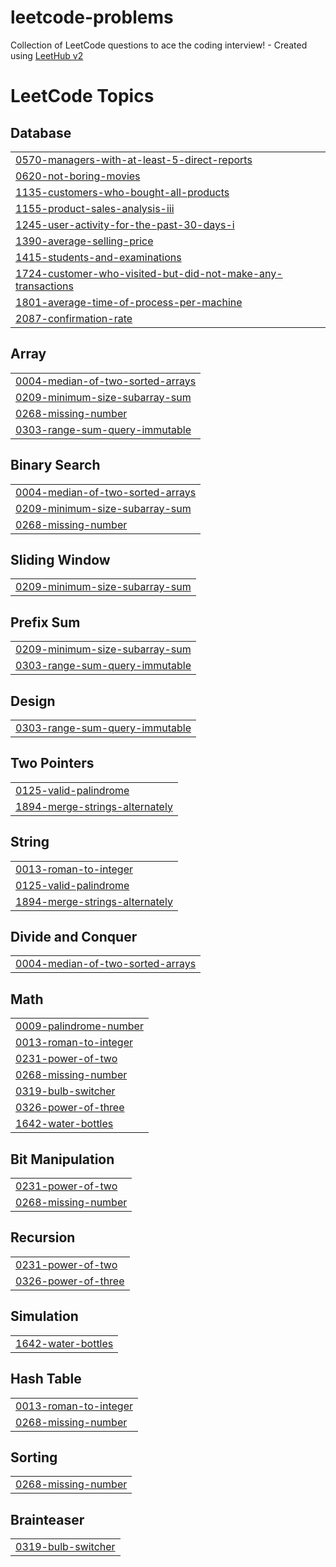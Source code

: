 # leetcode-problems
Collection of LeetCode questions to ace the coding interview! - Created using [LeetHub v2](https://github.com/arunbhardwaj/LeetHub-2.0)

<!---LeetCode Topics Start-->
# LeetCode Topics
## Database
|  |
| ------- |
| [0570-managers-with-at-least-5-direct-reports](https://github.com/mrmoon007/leetcode-problems/tree/master/0570-managers-with-at-least-5-direct-reports) |
| [0620-not-boring-movies](https://github.com/mrmoon007/leetcode-problems/tree/master/0620-not-boring-movies) |
| [1135-customers-who-bought-all-products](https://github.com/mrmoon007/leetcode-problems/tree/master/1135-customers-who-bought-all-products) |
| [1155-product-sales-analysis-iii](https://github.com/mrmoon007/leetcode-problems/tree/master/1155-product-sales-analysis-iii) |
| [1245-user-activity-for-the-past-30-days-i](https://github.com/mrmoon007/leetcode-problems/tree/master/1245-user-activity-for-the-past-30-days-i) |
| [1390-average-selling-price](https://github.com/mrmoon007/leetcode-problems/tree/master/1390-average-selling-price) |
| [1415-students-and-examinations](https://github.com/mrmoon007/leetcode-problems/tree/master/1415-students-and-examinations) |
| [1724-customer-who-visited-but-did-not-make-any-transactions](https://github.com/mrmoon007/leetcode-problems/tree/master/1724-customer-who-visited-but-did-not-make-any-transactions) |
| [1801-average-time-of-process-per-machine](https://github.com/mrmoon007/leetcode-problems/tree/master/1801-average-time-of-process-per-machine) |
| [2087-confirmation-rate](https://github.com/mrmoon007/leetcode-problems/tree/master/2087-confirmation-rate) |
## Array
|  |
| ------- |
| [0004-median-of-two-sorted-arrays](https://github.com/mrmoon007/leetcode-problems/tree/master/0004-median-of-two-sorted-arrays) |
| [0209-minimum-size-subarray-sum](https://github.com/mrmoon007/leetcode-problems/tree/master/0209-minimum-size-subarray-sum) |
| [0268-missing-number](https://github.com/mrmoon007/leetcode-problems/tree/master/0268-missing-number) |
| [0303-range-sum-query-immutable](https://github.com/mrmoon007/leetcode-problems/tree/master/0303-range-sum-query-immutable) |
## Binary Search
|  |
| ------- |
| [0004-median-of-two-sorted-arrays](https://github.com/mrmoon007/leetcode-problems/tree/master/0004-median-of-two-sorted-arrays) |
| [0209-minimum-size-subarray-sum](https://github.com/mrmoon007/leetcode-problems/tree/master/0209-minimum-size-subarray-sum) |
| [0268-missing-number](https://github.com/mrmoon007/leetcode-problems/tree/master/0268-missing-number) |
## Sliding Window
|  |
| ------- |
| [0209-minimum-size-subarray-sum](https://github.com/mrmoon007/leetcode-problems/tree/master/0209-minimum-size-subarray-sum) |
## Prefix Sum
|  |
| ------- |
| [0209-minimum-size-subarray-sum](https://github.com/mrmoon007/leetcode-problems/tree/master/0209-minimum-size-subarray-sum) |
| [0303-range-sum-query-immutable](https://github.com/mrmoon007/leetcode-problems/tree/master/0303-range-sum-query-immutable) |
## Design
|  |
| ------- |
| [0303-range-sum-query-immutable](https://github.com/mrmoon007/leetcode-problems/tree/master/0303-range-sum-query-immutable) |
## Two Pointers
|  |
| ------- |
| [0125-valid-palindrome](https://github.com/mrmoon007/leetcode-problems/tree/master/0125-valid-palindrome) |
| [1894-merge-strings-alternately](https://github.com/mrmoon007/leetcode-problems/tree/master/1894-merge-strings-alternately) |
## String
|  |
| ------- |
| [0013-roman-to-integer](https://github.com/mrmoon007/leetcode-problems/tree/master/0013-roman-to-integer) |
| [0125-valid-palindrome](https://github.com/mrmoon007/leetcode-problems/tree/master/0125-valid-palindrome) |
| [1894-merge-strings-alternately](https://github.com/mrmoon007/leetcode-problems/tree/master/1894-merge-strings-alternately) |
## Divide and Conquer
|  |
| ------- |
| [0004-median-of-two-sorted-arrays](https://github.com/mrmoon007/leetcode-problems/tree/master/0004-median-of-two-sorted-arrays) |
## Math
|  |
| ------- |
| [0009-palindrome-number](https://github.com/mrmoon007/leetcode-problems/tree/master/0009-palindrome-number) |
| [0013-roman-to-integer](https://github.com/mrmoon007/leetcode-problems/tree/master/0013-roman-to-integer) |
| [0231-power-of-two](https://github.com/mrmoon007/leetcode-problems/tree/master/0231-power-of-two) |
| [0268-missing-number](https://github.com/mrmoon007/leetcode-problems/tree/master/0268-missing-number) |
| [0319-bulb-switcher](https://github.com/mrmoon007/leetcode-problems/tree/master/0319-bulb-switcher) |
| [0326-power-of-three](https://github.com/mrmoon007/leetcode-problems/tree/master/0326-power-of-three) |
| [1642-water-bottles](https://github.com/mrmoon007/leetcode-problems/tree/master/1642-water-bottles) |
## Bit Manipulation
|  |
| ------- |
| [0231-power-of-two](https://github.com/mrmoon007/leetcode-problems/tree/master/0231-power-of-two) |
| [0268-missing-number](https://github.com/mrmoon007/leetcode-problems/tree/master/0268-missing-number) |
## Recursion
|  |
| ------- |
| [0231-power-of-two](https://github.com/mrmoon007/leetcode-problems/tree/master/0231-power-of-two) |
| [0326-power-of-three](https://github.com/mrmoon007/leetcode-problems/tree/master/0326-power-of-three) |
## Simulation
|  |
| ------- |
| [1642-water-bottles](https://github.com/mrmoon007/leetcode-problems/tree/master/1642-water-bottles) |
## Hash Table
|  |
| ------- |
| [0013-roman-to-integer](https://github.com/mrmoon007/leetcode-problems/tree/master/0013-roman-to-integer) |
| [0268-missing-number](https://github.com/mrmoon007/leetcode-problems/tree/master/0268-missing-number) |
## Sorting
|  |
| ------- |
| [0268-missing-number](https://github.com/mrmoon007/leetcode-problems/tree/master/0268-missing-number) |
## Brainteaser
|  |
| ------- |
| [0319-bulb-switcher](https://github.com/mrmoon007/leetcode-problems/tree/master/0319-bulb-switcher) |
<!---LeetCode Topics End-->